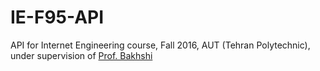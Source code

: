 # IE-F95-API
API for Internet Engineering course, Fall 2016, 
AUT (Tehran Polytechnic), 
under supervision of [Prof. Bakhshi](http://ceit.aut.ac.ir/~bakhshis)
